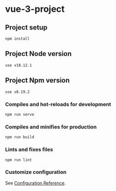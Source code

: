 # vue-3-project

## Project setup
```
npm install
```
## Project Node version
```
use v18.12.1 
```
## Project Npm version
```
use v8.19.2
```
### Compiles and hot-reloads for development
```
npm run serve
```

### Compiles and minifies for production
```
npm run build
```

### Lints and fixes files
```
npm run lint
```

### Customize configuration
See [Configuration Reference](https://cli.vuejs.org/config/).
